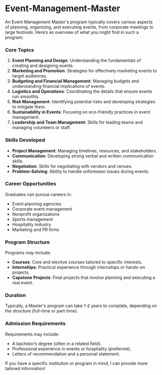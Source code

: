# Event-Management-Master

An Event Management Master's program typically covers various aspects of planning, organizing, and executing events, from corporate meetings to large festivals. Here’s an overview of what you might find in such a program:

### Core Topics
1. **Event Planning and Design**: Understanding the fundamentals of creating and designing events.
2. **Marketing and Promotion**: Strategies for effectively marketing events to target audiences.
3. **Budgeting and Financial Management**: Managing budgets and understanding financial implications of events.
4. **Logistics and Operations**: Coordinating the details that ensure events run smoothly.
5. **Risk Management**: Identifying potential risks and developing strategies to mitigate them.
6. **Sustainability in Events**: Focusing on eco-friendly practices in event management.
7. **Leadership and Team Management**: Skills for leading teams and managing volunteers or staff.

### Skills Developed
- **Project Management**: Managing timelines, resources, and stakeholders.
- **Communication**: Developing strong verbal and written communication skills.
- **Negotiation**: Skills for negotiating with vendors and venues.
- **Problem-Solving**: Ability to handle unforeseen issues during events.

### Career Opportunities
Graduates can pursue careers in:
- Event planning agencies
- Corporate event management
- Nonprofit organizations
- Sports management
- Hospitality industry
- Marketing and PR firms

### Program Structure
Programs may include:
- **Courses**: Core and elective courses tailored to specific interests.
- **Internships**: Practical experience through internships or hands-on projects.
- **Capstone Projects**: Final projects that involve planning and executing a real event.

### Duration
Typically, a Master's program can take 1-2 years to complete, depending on the structure (full-time or part-time).

### Admission Requirements
Requirements may include:
- A bachelor’s degree (often in a related field).
- Professional experience in events or hospitality (preferred).
- Letters of recommendation and a personal statement.

If you have a specific institution or program in mind, I can provide more tailored information!
